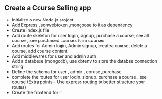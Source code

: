 ## Create a Course Selling app

 - Initialize a new Node.js project 
 - Add Express ,jsonwebtoken ,mongoose to it as dependency
 - Create index.js file
 - Add route skeleton for user login, signup, purchase a course, see all course , see purchased courses form courses
 - Add routes for Admin login, Admin signup, createa course, delete a course, add course content.
 - Add middlewares for user and admin auth
 - Add a databese (mongodb), use dotenv to store the databse connection string 
 - Define the schema for user , admin , coruse ,purchase
 - complete the routes for user login, signup, purchase a course , see course 
(Extra points - Use express routing to better structure your routes)
- Create the frontend  for it
